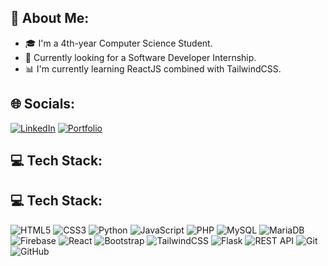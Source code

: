 ## 🚀 About Me:
- 🎓 I'm a 4th-year Computer Science Student.
- 💼 Currently looking for a Software Developer Internship.
- 📊 I'm currently learning ReactJS combined with TailwindCSS.

## 🌐 Socials:
[![LinkedIn](https://img.shields.io/badge/LinkedIn-%230077B5.svg?&logo=linkedin&logoColor=white)](https://www.linkedin.com/in/jpmaradev/)
[![Portfolio](https://img.shields.io/badge/Portfolio-%2300aaff.svg?&logo=portfolio&logoColor=white)](https://personal-portfolio-orcin-two.vercel.app)

## 💻 Tech Stack:
## 💻 Tech Stack:
![HTML5](https://img.shields.io/badge/HTML5-%23E34F26.svg?&logo=html5&logoColor=white) ![CSS3](https://img.shields.io/badge/CSS3-%231572B6.svg?&logo=css3&logoColor=white) ![Python](https://img.shields.io/badge/Python-%2314354C.svg?&logo=python&logoColor=white) ![JavaScript](https://img.shields.io/badge/JavaScript-%23F7DF1E.svg?&logo=javascript&logoColor=white) ![PHP](https://img.shields.io/badge/PHP-%23777BB4.svg?&logo=php&logoColor=white) ![MySQL](https://img.shields.io/badge/MySQL-%2300f.svg?&logo=mysql&logoColor=white) ![MariaDB](https://img.shields.io/badge/MariaDB-%234c76a8.svg?&logo=mariadb&logoColor=white) ![Firebase](https://img.shields.io/badge/Firebase-%23FFCA28.svg?&logo=firebase&logoColor=white) ![React](https://img.shields.io/badge/React-%2300D8FF.svg?&logo=react&logoColor=white) ![Bootstrap](https://img.shields.io/badge/Bootstrap-%2371d8d8.svg?&logo=bootstrap&logoColor=white) ![TailwindCSS](https://img.shields.io/badge/TailwindCSS-%2338B2AC.svg?&logo=tailwindcss&logoColor=white) ![Flask](https://img.shields.io/badge/Flask-%23000.svg?&logo=flask&logoColor=white) ![REST API](https://img.shields.io/badge/REST%20API-%23000000.svg?&logo=api&logoColor=white) ![Git](https://img.shields.io/badge/Git-%23F05032.svg?&logo=git&logoColor=white) ![GitHub](https://img.shields.io/badge/GitHub-%23121011.svg?&logo=github&logoColor=white)


